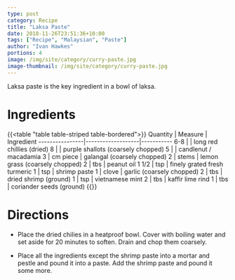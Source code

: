 ```yaml
---
type: post
category: Recipe
title: "Laksa Paste"
date: 2018-11-26T23:51:36+10:00
tags: ["Recipe", "Malaysian", "Paste"]
author: "Ivan Hawkes"
portions: 4
image: /img/site/category/curry-paste.jpg
image-thumbnail: /img/site/category/curry-paste.jpg
---
```


Laksa paste is the key ingredient in a bowl of laksa.
<!--more-->

# Ingredients

{{<table "table table-striped table-bordered">}}
Quantity		| Measure 			| Ingredient
----------------|-------------------|-----------
6-8				|					| long red chillies (dried)
8				| 					| purple shallots (coarsely chopped)
5				|					| candlenut / macadamia
3				| cm piece			| galangal (coarsely chopped)
2				| stems				| lemon grass (coarsely chopped)
2				| tbs				| peanut oil
1 1/2			| tsp				| finely grated fresh turmeric
1				| tsp				| shrimp paste
1				| clove				| garlic (coarsely chopped)
2				| tbs				| dried shrimp (ground)
1				| tsp				| vietnamese mint
2				| tbs				| kaffir lime rind
1				| tbs				| coriander seeds (ground)
{{</table>}}

# Directions

* Place the dried chilies in a heatproof bowl. Cover with boiling water and set aside for 20 minutes to soften. Drain and chop them coarsely.

* Place all the ingredients except the shrimp paste into a mortar and pestle and pound it into a paste. Add the shrimp paste and pound it some more.